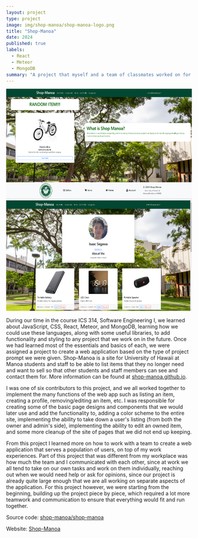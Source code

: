```yaml
---
layout: project
type: project
image: img/shop-manoa/shop-manoa-logo.png
title: "Shop-Manoa"
date: 2024
published: true
labels:
  - React
  - Meteor
  - MongoDB
summary: "A project that myself and a team of classmates worked on for ICS 314"
---
```


<div class="text-center p-4">
  <img height="300px" src="../img/shop-manoa/shop-manoa-landing.png" class="img-thumbnail" >
  <img height="300px" src="../img/shop-manoa/shop-manoa-profile.png" class="img-thumbnail" >
</div>

During our time in the course ICS 314, Software Engineering I, we learned about JavaScript, CSS, React, Meteor, and MongoDB, learning how we could use these languages, along with some useful libraries, to add functionality and styling to any project that we work on in the future. Once we had learned most of the essentials and basics of each, we were assigned a project to create a web application based on the type of project prompt we were given. Shop-Manoa is a site for University of Hawaii at Manoa students and staff to be able to list items that they no longer need and want to sell so that other students and staff members can see and contact them for. More information can be found at <a href="https://shop-manoa.github.io/">shop-manoa.github.io</a>.

I was one of six contributors to this project, and we all worked together to implement the many functions of the web app such as listing an item, creating a profile, removing/editing an item, etc. I was responsible for creating some of the basic page designs and components that we would later use and add the functionality to, adding a color scheme to the entire site, implementing the ability to take down a user's listing (from both the owner and admin's side), implementing the ability to edit an owned item, and some more cleanup of the site of pages that we did not end up keeping.

From this project I learned more on how to work with a team to create a web application that serves a population of users, on top of my work experiences. Part of this project that was different from my workplace was how much the team and I communicated with each other, since at work we all tend to take on our own tasks and work on them individually, reaching out when we would need help or ask for opinions, since our project is already quite large enough that we are all working on separate aspects of the application. For this project however, we were starting from the beginning, building up the project piece by piece, which required a lot more teamwork and communication to ensure that everything would fit and run together.

Source code: <a href="https://github.com/shop-manoa/shop-manoa">shop-manoa/shop-manoa</a>

Website: <a href="https://shop-manoa.com/">Shop-Manoa</a>
